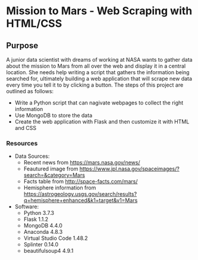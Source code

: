 # Mission to Mars - Web Scraping with HTML/CSS

## Purpose
A junior data scientist with dreams of working at NASA wants to gather data about the mission to Mars from all over the web and display it in a central location. She needs help writing a script that gathers the information being searched for, ultimately building a web application that will scrape new data every time you tell it to by clicking a button. The steps of this project are outlined as follows:
- Write a Python script that can nagivate webpages to collect the right information
- Use MongoDB to store the data
- Create the web application with Flask and then customize it with HTML and CSS


### Resources
- Data Sources:
  - Recent news from https://mars.nasa.gov/news/
  - Feautured image from https://www.jpl.nasa.gov/spaceimages/?search=&category=Mars
  - Facts table from http://space-facts.com/mars/
  - Hemisphere information from https://astrogeology.usgs.gov/search/results?q=hemisphere+enhanced&k1=target&v1=Mars
- Software: 
  - Python 3.7.3
  - Flask 1.1.2
  - MongoDB 4.4.0
  - Anaconda 4.8.3
  - Virtual Studio Code 1.48.2
  - Splinter 0.14.0
  - beautifulsoup4 4.9.1
